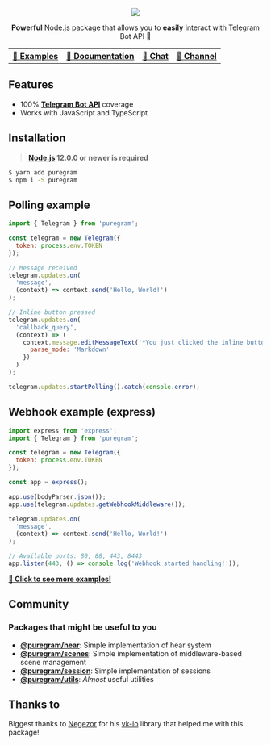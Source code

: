 <p align='center'>
  <img src='https://github.com/nitreojs/puregram/blob/master/docs/logo.png' />
</p>

<p align='center'>
  <b>Powerful</b>
  <a href='nodejs.org'>Node.js</a>
  package that allows you to
  <b>easily</b>
  interact with
  <a src='https://core.telegram.org/bots/api'>Telegram Bot API</a>
  🚀
</p>

<table align='center'>
  <tr>
    <th>
      <a href='https://github.com/nitreojs/puregram/tree/master/docs/examples'>
        🤖 Examples
      </a>
    </th>
    <th>
      <a href='https://github.com/nitreojs/puregram/tree/master/docs'>
        📖 Documentation
      </a>
    </th>
    <th>
      <a href='https://t.me/puregram_chat'>
        💬 Chat
      </a>
    </th>
    <th>
      <a href='https://t.me/puregram_channel'>
        💬 Channel
      </a>
    </th>
  </tr>
</table>

## Features

* 100% [**Telegram Bot API**](https://core.telegram.org/bots/api) coverage
* Works with JavaScript and TypeScript

## Installation
> **[Node.js](https://nodejs.org/) 12.0.0 or newer is required**

```sh
$ yarn add puregram
$ npm i -S puregram
```

## Polling example

```js
import { Telegram } from 'puregram';

const telegram = new Telegram({
  token: process.env.TOKEN
});

// Message received
telegram.updates.on(
  'message',
  (context) => context.send('Hello, World!')
);

// Inline button pressed
telegram.updates.on(
  'callback_query',
  (context) => (
    context.message.editMessageText('*You just clicked the inline button!*', {
      parse_mode: 'Markdown'
    })
  )
);

telegram.updates.startPolling().catch(console.error);
```

## Webhook example (express)

```js
import express from 'express';
import { Telegram } from 'puregram';

const telegram = new Telegram({
  token: process.env.TOKEN
});

const app = express();

app.use(bodyParser.json());
app.use(telegram.updates.getWebhookMiddleware());

telegram.updates.on(
  'message',
  (context) => context.send('Hello, World!')
);

// Available ports: 80, 88, 443, 8443
app.listen(443, () => console.log('Webhook started handling!'));
```

[**🤖 Click to see more examples!**](https://github.com/nitreojs/puregram/tree/master/docs/examples)

## Community

### Packages that might be useful to you

- [**@puregram/hear**](https://github.com/nitreojs/puregram/tree/master/packages/hear): Simple implementation of hear system
- [**@puregram/scenes**](https://github.com/nitreojs/puregram/tree/master/packages/scenes): Simple implementation of middleware-based scene management
- [**@puregram/session**](https://github.com/nitreojs/puregram/tree/master/packages/session): Simple implementation of sessions
- [**@puregram/utils**](https://github.com/nitreojs/puregram/tree/master/packages/utils): _Almost_ useful utilities

## Thanks to
Biggest thanks to [Negezor](https://github.com/negezor) for his [vk-io](https://github.com/negezor/vk-io) library that helped me with this package!
